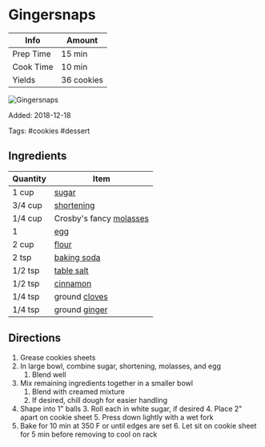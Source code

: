 # Gingersnaps

| Info      | Amount     |
| --------- | ---------- |
| Prep Time | 15 min     |
| Cook Time | 10 min     |
| Yields    | 36 cookies |

![Gingersnaps](../_assets/gingersnaps.jpg)

Added: 2018-12-18

Tags: #cookies #dessert

## Ingredients

| Quantity | Item                                                   |
| -------- | ------------------------------------------------------ |
| 1 cup    | [sugar](../_ingredients/sugar.md)                      |
| 3/4 cup  | [shortening](../_ingredients/shortening.md)            |
| 1/4 cup  | Crosby's fancy [molasses](../_ingredients/molasses.md) |
| 1        | [egg](../_ingredients/egg.md)                          |
| 2 cup    | [flour](../_ingredients/flour.md)                      |
| 2 tsp    | [baking soda](../_ingredients/baking-soda.md)          |
| 1/2 tsp  | [table salt](../_ingredients/table-salt.md)            |
| 1/2 tsp  | [cinnamon](../_ingredients/cinnamon.md)                |
| 1/4 tsp  | ground [cloves](../_ingredients/cloves.md)             |
| 1/4 tsp  | ground [ginger](../_ingredients/ginger.md)             |

## Directions

1. Grease cookies sheets
2. In large bowl, combine sugar, shortening, molasses, and egg
     1. Blend well
3. Mix remaining ingredients together in a smaller bowl
    1. Blend with creamed mixture
    2. If desired, chill dough for easier handling
4. Shape into 1" balls
    3. Roll each in white sugar, if desired
    4. Place 2" apart on cookie sheet
    5. Press down lightly with a wet fork
5. Bake for 10 min at 350 F or until edges are set
    6. Let sit on cookie sheet for 5 min before removing to cool on rack
